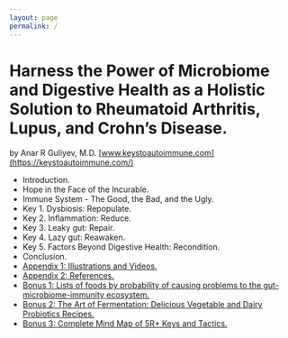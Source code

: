 ```yaml
---
layout: page
permalink: /
---
```


# Harness the Power of Microbiome and Digestive Health as a Holistic Solution to Rheumatoid Arthritis, Lupus, and Crohn’s Disease.
by Anar R Guliyev, M.D. [www.keystoautoimmune.com](https://keystoautoimmune.com/)

- Introduction.
- Hope in the Face of the Incurable.
- Immune System - The Good, the Bad, and the Ugly.
- Key 1. Dysbiosis: Repopulate.
- Key 2. Inflammation: Reduce.
- Key 3. Leaky gut: Repair.
- Key 4. Lazy gut: Reawaken.
- Key 5. Factors Beyond Digestive Health: Recondition.
- Conclusion.
- [Appendix 1: Illustrations and Videos.](a1.md)
- [Appendix 2: References.](a2.md)
- [Bonus 1: Lists of foods by probability of causing problems to the gut-microbiome-immunity ecosystem.](https://bonus.keystoautoimmune.com/)
- [Bonus 2: The Art of Fermentation: Delicious Vegetable and Dairy Probiotics Recipes.](https://bonus.keystoautoimmune.com/)
- [Bonus 3: Complete Mind Map of 5R+ Keys and Tactics.](https://bonus.keystoautoimmune.com/)
